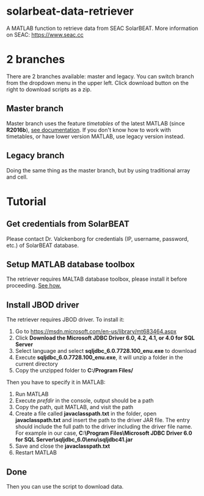 # solarbeat-data-retriever
A MATLAB function to retrieve data from SEAC SolarBEAT. More information on SEAC: https://www.seac.cc
# 2 branches
There are 2 branches available: master and legacy. You can switch branch from the dropdown menu in the upper left. Click download button on the right to download scripts as a zip.
## Master branch
Master branch uses the feature _timetables_ of the latest MATLAB (since **R2016b**), [see documentation](https://nl.mathworks.com/help/matlab/timetables.html). If you don't know how to work with timetables, or have lower version MATLAB, use legacy version instead.
## Legacy branch
Doing the same thing as the master branch, but by using traditional array and cell. 
# Tutorial
## Get credentials from SolarBEAT
Please contact Dr. Valckenborg for credentials (IP, username, password, etc.) of SolarBEAT database.
## Setup MATLAB database toolbox
The retriever requires MALTAB database toolbox, please install it before proceeding. [See how.](https://nl.mathworks.com/matlabcentral/answers/101885-how-do-i-install-additional-toolboxes-into-an-existing-installation-of-matlab.)
## Install JBOD driver
The retriever requires JBOD driver. To install it:

1.	Go to https://msdn.microsoft.com/en-us/library/mt683464.aspx 
2.	Click **Download the Microsoft JDBC Driver 6.0, 4.2, 4.1, or 4.0 for SQL Server**
3.	Select language and select **sqljdbc_6.0.7728.100_enu.exe** to download
4.	Execute **sqljdbc_6.0.7728.100_enu.exe**, it will unzip a folder in the current directory
5.	Copy the unzipped folder to **C:/Program Files/**

Then you have to specify it in MATLAB:

1.	Run MATLAB
2.	Execute _prefdir_ in the console, output should be a path
3.	Copy the path, quit MATLAB, and visit the path
4.	Create a file called **javaclasspath.txt** in the folder, open **javaclasspath.txt** and insert the path to the driver JAR file. The entry should include the full path to the driver including the driver file name. For example in our case, **C:\Program Files\Microsoft JDBC Driver 6.0 for SQL Server\sqljdbc_6.0\enu\sqljdbc41.jar** 
5.	Save and close the **javaclasspath.txt**
6.	Restart MATLAB

## Done
Then you can use the script to download data.
